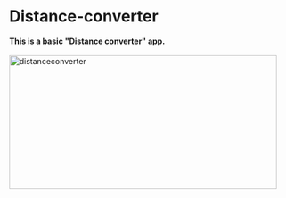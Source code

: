 # Distance-converter
<b>This is a basic "Distance converter" app.</b>
<br><br>
<img src="https://github.com/shzehra93/Basic-Distance-converter/assets/126316477/16994f99-949a-4b3a-abc0-5885e474a119" alt="distanceconverter" width="480" height="240">
